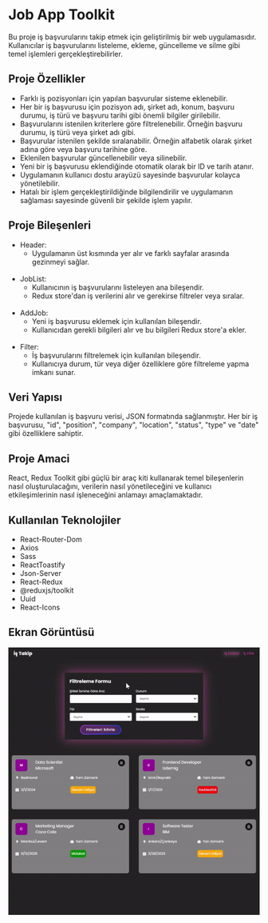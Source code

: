 <h1> Job App Toolkit</h1>
Bu proje iş başvurularını takip etmek için geliştirilmiş bir web uygulamasıdır. Kullanıcılar iş başvurularını listeleme, ekleme, güncelleme ve silme gibi temel işlemleri gerçekleştirebilirler.

<h2>Proje Özellikler </h2>
<ul>
<li>Farklı iş pozisyonları için yapılan başvurular sisteme eklenebilir.</li>
<li>Her bir iş başvurusu için pozisyon adı, şirket adı, konum, başvuru durumu, iş türü ve başvuru tarihi gibi önemli bilgiler girilebilir.</li>
<li>Başvurularını istenilen kriterlere göre filtrelenebilir. Örneğin başvuru durumu, iş türü veya şirket adı gibi.</li>
<li>Başvurular istenilen şekilde sıralanabilir. Örneğin alfabetik olarak şirket adına göre veya başvuru tarihine göre.</li>
<li>Eklenilen başvurular güncellenebilir veya silinebilir.</li>
<li>Yeni bir iş başvurusu eklendiğinde otomatik olarak bir ID ve tarih atanır.</li>
<li>Uygulamanın kullanıcı dostu arayüzü sayesinde başvurular kolayca yönetilebilir.</li>
<li>Hatalı bir işlem gerçekleştirildiğinde bilgilendirilir ve uygulamanın sağlaması sayesinde güvenli bir şekilde işlem yapılır.</li>

</ul>


<h2>Proje Bileşenleri </h2>
<ul>
<li> Header:
<ul>
<li>Uygulamanın üst kısmında yer alır ve farklı sayfalar arasında gezinmeyi sağlar.</li>
</ul>
</li>
</br>
<li>JobList:
<ul>
<li>Kullanıcının iş başvurularını listeleyen ana bileşendir.</li>
<li>Redux store'dan iş verilerini alır ve gerekirse filtreler veya sıralar.</li>
</ul>
</li>
</br>
<li>AddJob:
<ul>
<li>Yeni iş başvurusu eklemek için kullanılan bileşendir. </li>
<li>Kullanıcıdan gerekli bilgileri alır ve bu bilgileri Redux store'a ekler. </li>
</ul>
</li></br>

<li>Filter:
<ul>
<li>İş başvurularını filtrelemek için kullanılan bileşendir. </li>
<li>Kullanıcıya durum, tür veya diğer özelliklere göre filtreleme yapma imkanı sunar. </li>
</ul>
</li>


</ul>

<h2> Veri Yapısı</h2>

Projede kullanılan iş başvuru verisi, JSON formatında sağlanmıştır. Her bir iş başvurusu, "id", "position", "company", "location", "status", "type" ve "date" gibi özelliklere sahiptir.



<h2> Proje Amaci</h2>

React, Redux Toolkit gibi güçlü bir araç kiti kullanarak  temel bileşenlerin nasıl oluşturulacağını, verilerin nasıl yönetileceğini ve kullanıcı etkileşimlerinin nasıl işleneceğini anlamayı amaçlamaktadır.




<h2>Kullanılan Teknolojiler </h2>
<ul>
<li>React-Router-Dom</li>
<li>Axios</li>
<li>Sass</li>
<li>ReactToastify</li>
<li>Json-Server</li>
<li>React-Redux</li>
<li>@reduxjs/toolkit</li>
<li>Uuid</li>
<li>React-Icons</li>
</ul>


<h2>Ekran Görüntüsü</h2>

![](./public/ToolkitjobApp.gif)



